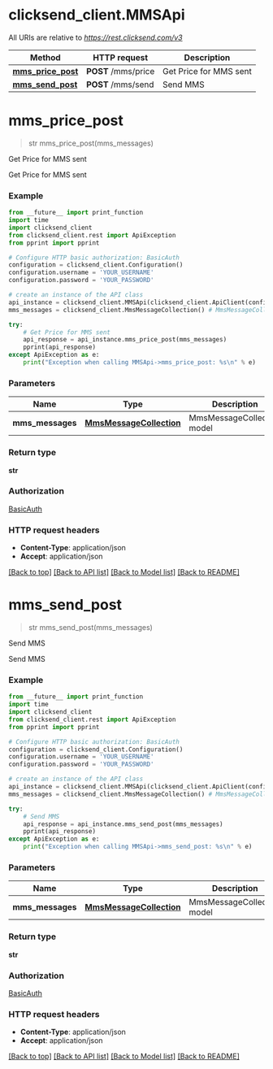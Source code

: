 # clicksend_client.MMSApi

All URIs are relative to *https://rest.clicksend.com/v3*

Method | HTTP request | Description
------------- | ------------- | -------------
[**mms_price_post**](MMSApi.md#mms_price_post) | **POST** /mms/price | Get Price for MMS sent
[**mms_send_post**](MMSApi.md#mms_send_post) | **POST** /mms/send | Send MMS


# **mms_price_post**
> str mms_price_post(mms_messages)

Get Price for MMS sent

Get Price for MMS sent

### Example
```python
from __future__ import print_function
import time
import clicksend_client
from clicksend_client.rest import ApiException
from pprint import pprint

# Configure HTTP basic authorization: BasicAuth
configuration = clicksend_client.Configuration()
configuration.username = 'YOUR_USERNAME'
configuration.password = 'YOUR_PASSWORD'

# create an instance of the API class
api_instance = clicksend_client.MMSApi(clicksend_client.ApiClient(configuration))
mms_messages = clicksend_client.MmsMessageCollection() # MmsMessageCollection | MmsMessageCollection model

try:
    # Get Price for MMS sent
    api_response = api_instance.mms_price_post(mms_messages)
    pprint(api_response)
except ApiException as e:
    print("Exception when calling MMSApi->mms_price_post: %s\n" % e)
```

### Parameters

Name | Type | Description  | Notes
------------- | ------------- | ------------- | -------------
 **mms_messages** | [**MmsMessageCollection**](MmsMessageCollection.md)| MmsMessageCollection model | 

### Return type

**str**

### Authorization

[BasicAuth](../README.md#BasicAuth)

### HTTP request headers

 - **Content-Type**: application/json
 - **Accept**: application/json

[[Back to top]](#) [[Back to API list]](../README.md#documentation-for-api-endpoints) [[Back to Model list]](../README.md#documentation-for-models) [[Back to README]](../README.md)

# **mms_send_post**
> str mms_send_post(mms_messages)

Send MMS

Send MMS

### Example
```python
from __future__ import print_function
import time
import clicksend_client
from clicksend_client.rest import ApiException
from pprint import pprint

# Configure HTTP basic authorization: BasicAuth
configuration = clicksend_client.Configuration()
configuration.username = 'YOUR_USERNAME'
configuration.password = 'YOUR_PASSWORD'

# create an instance of the API class
api_instance = clicksend_client.MMSApi(clicksend_client.ApiClient(configuration))
mms_messages = clicksend_client.MmsMessageCollection() # MmsMessageCollection | MmsMessageCollection model

try:
    # Send MMS
    api_response = api_instance.mms_send_post(mms_messages)
    pprint(api_response)
except ApiException as e:
    print("Exception when calling MMSApi->mms_send_post: %s\n" % e)
```

### Parameters

Name | Type | Description  | Notes
------------- | ------------- | ------------- | -------------
 **mms_messages** | [**MmsMessageCollection**](MmsMessageCollection.md)| MmsMessageCollection model | 

### Return type

**str**

### Authorization

[BasicAuth](../README.md#BasicAuth)

### HTTP request headers

 - **Content-Type**: application/json
 - **Accept**: application/json

[[Back to top]](#) [[Back to API list]](../README.md#documentation-for-api-endpoints) [[Back to Model list]](../README.md#documentation-for-models) [[Back to README]](../README.md)

